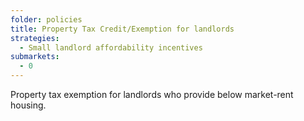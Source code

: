 ```yaml
---
folder: policies
title: Property Tax Credit/Exemption for landlords
strategies:
  - Small landlord affordability incentives
submarkets:
  - 0
---
```

Property tax exemption for landlords who provide below market-rent housing.